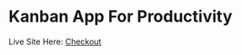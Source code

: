 # Kanban App For Productivity

Live Site Here: [Checkout](https://64eb3a8104ddee5633bddc6a--benevolent-pastelito-baceae.netlify.app/)
